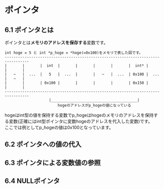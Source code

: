 # ポインタ
## 6.1 ポインタとは
ポインタとは**メモリのアドレスを保存する**変数です。
```
int hoge = 5 と int *p_hoge = *hoge(=0x100)をメモリで表した図です。
---------------------------------------------------------------------------------
|       |       |  int  |       |       |       |       |  int* |       |       |
|   ~   |  ...  |   5   |  ...  |       |   ~   |  ...  | 0x100 |  ...  |   ~   |
|       |       | 0x100 |       |       |       |       | 0x150 |       |       |
---------------------------------------------------------------------------------
                    |_______________________________________|
                        hogeのアドレスがp_hogeの値になっている
```
hogeはint型の値を保持する変数でp_hogeはhogeのメモリのアドレスを保持する変数(正確にはint型ポインタに変数hogeのアドレスを代入した変数)です。  
ここでは例としてp_hogeの値は0x100となっています。
## 6.2 ポインタへの値の代入
## 6.3 ポインタによる変数値の参照
## 6.4 NULLポインタ
